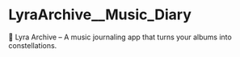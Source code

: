 # LyraArchive__Music_Diary
🎵 Lyra Archive – A music journaling app that turns your albums into constellations.
